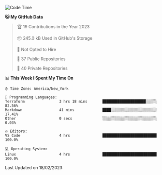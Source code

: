 <!--START_SECTION:waka-->
![Code Time](http://img.shields.io/badge/Code%20Time-128%20hrs%204%20mins-blue)

**🐱 My GitHub Data** 

> 🏆 19 Contributions in the Year 2023
 > 
> 📦 245.0 kB Used in GitHub's Storage 
 > 
> 🚫 Not Opted to Hire
 > 
> 📜 37 Public Repositories 
 > 
> 🔑 40 Private Repositories  
 > 
📊 **This Week I Spent My Time On** 

```text
⌚︎ Time Zone: America/New_York

💬 Programming Languages: 
Terraform                3 hrs 18 mins       ████████████████████░░░░░   82.56% 
Markdown                 41 mins             ████░░░░░░░░░░░░░░░░░░░░░   17.41% 
Other                    0 secs              ░░░░░░░░░░░░░░░░░░░░░░░░░   0.03%

🔥 Editors: 
VS Code                  4 hrs               █████████████████████████   100.0%

💻 Operating System: 
Linux                    4 hrs               █████████████████████████   100.0%

```


 Last Updated on 18/02/2023
<!--END_SECTION:waka-->